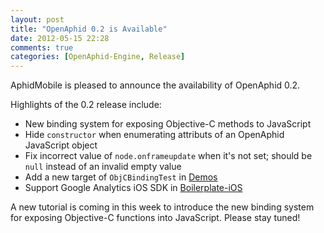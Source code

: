 ```yaml
---
layout: post
title: "OpenAphid 0.2 is Available"
date: 2012-05-15 22:28
comments: true
categories: [OpenAphid-Engine, Release]
---
```


AphidMobile is pleased to announce the availability of OpenAphid 0.2.

Highlights of the 0.2 release include:

<!-- more -->

- New binding system for exposing Objective-C methods to JavaScript
- Hide `constructor` when enumerating attributs of an OpenAphid JavaScript object
- Fix incorrect value of `node.onframeupdate` when it's not set; should be `null` instead of an invalid empty value
- Add a new target of `ObjCBindingTest` in [Demos](https://github.com/openaphid/Demos)
- Support Google Analytics iOS SDK in [Boilerplate-iOS](https://github.com/openaphid/Boilerplate-iOS)

A new tutorial is coming in this week to introduce the new binding system for exposing Objective-C functions into JavaScript. Please stay tuned!
